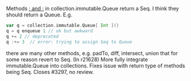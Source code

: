 Methods <ins>: and :</ins> in collection.immutable.Queue return a Seq. I think they should return a Queue. E.g.


```scala
var q = collection.immutable.Queue[ Int ]()
q = q enqueue 1 // ok but awkward
q += 2 // deprecated
q :+= 3  // error: trying to assign Seq to Queue
```

there are many other methods, e.g. padTo, diff, intersect, union that for some reason revert to Seq.
(In r21628) More fully integrate immutable.Queue into collections.  Fixes
issue with return type of methods being Seq.  Closes #3297, no review.
